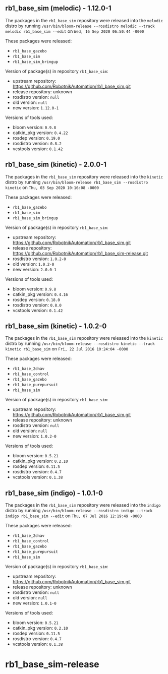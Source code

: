 ## rb1_base_sim (melodic) - 1.12.0-1

The packages in the `rb1_base_sim` repository were released into the `melodic` distro by running `/usr/bin/bloom-release --rosdistro melodic --track melodic rb1_base_sim --edit` on `Wed, 16 Sep 2020 06:50:44 -0000`

These packages were released:
- `rb1_base_gazebo`
- `rb1_base_sim`
- `rb1_base_sim_bringup`

Version of package(s) in repository `rb1_base_sim`:

- upstream repository: https://github.com/RobotnikAutomation/rb1_base_sim.git
- release repository: unknown
- rosdistro version: `null`
- old version: `null`
- new version: `1.12.0-1`

Versions of tools used:

- bloom version: `0.9.8`
- catkin_pkg version: `0.4.22`
- rosdep version: `0.19.0`
- rosdistro version: `0.8.2`
- vcstools version: `0.1.42`


## rb1_base_sim (kinetic) - 2.0.0-1

The packages in the `rb1_base_sim` repository were released into the `kinetic` distro by running `/usr/bin/bloom-release rb1_base_sim --rosdistro kinetic` on `Thu, 03 Sep 2020 10:16:08 -0000`

These packages were released:
- `rb1_base_gazebo`
- `rb1_base_sim`
- `rb1_base_sim_bringup`

Version of package(s) in repository `rb1_base_sim`:

- upstream repository: https://github.com/RobotnikAutomation/rb1_base_sim.git
- release repository: https://github.com/RobotnikAutomation/rb1_base_sim-release.git
- rosdistro version: `1.0.2-0`
- old version: `1.0.2-0`
- new version: `2.0.0-1`

Versions of tools used:

- bloom version: `0.9.8`
- catkin_pkg version: `0.4.16`
- rosdep version: `0.18.0`
- rosdistro version: `0.8.0`
- vcstools version: `0.1.42`


## rb1_base_sim (kinetic) - 1.0.2-0

The packages in the `rb1_base_sim` repository were released into the `kinetic` distro by running `/usr/bin/bloom-release --rosdistro kinetic --track kinetic rb1_base_sim` on `Fri, 22 Jul 2016 10:24:04 -0000`

These packages were released:
- `rb1_base_2dnav`
- `rb1_base_control`
- `rb1_base_gazebo`
- `rb1_base_purepursuit`
- `rb1_base_sim`

Version of package(s) in repository `rb1_base_sim`:

- upstream repository: https://github.com/RobotnikAutomation/rb1_base_sim.git
- release repository: unknown
- rosdistro version: `null`
- old version: `null`
- new version: `1.0.2-0`

Versions of tools used:

- bloom version: `0.5.21`
- catkin_pkg version: `0.2.10`
- rosdep version: `0.11.5`
- rosdistro version: `0.4.7`
- vcstools version: `0.1.38`


## rb1_base_sim (indigo) - 1.0.1-0

The packages in the `rb1_base_sim` repository were released into the `indigo` distro by running `/usr/bin/bloom-release --rosdistro indigo --track indigo rb1_base_sim --edit` on `Thu, 07 Jul 2016 12:19:49 -0000`

These packages were released:
- `rb1_base_2dnav`
- `rb1_base_control`
- `rb1_base_gazebo`
- `rb1_base_purepursuit`
- `rb1_base_sim`

Version of package(s) in repository `rb1_base_sim`:

- upstream repository: https://github.com/RobotnikAutomation/rb1_base_sim.git
- release repository: unknown
- rosdistro version: `null`
- old version: `null`
- new version: `1.0.1-0`

Versions of tools used:

- bloom version: `0.5.21`
- catkin_pkg version: `0.2.10`
- rosdep version: `0.11.5`
- rosdistro version: `0.4.7`
- vcstools version: `0.1.38`


# rb1_base_sim-release